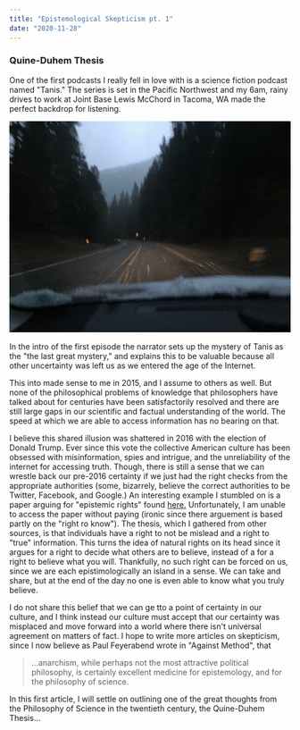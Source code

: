 ```yaml
---
title: "Epistemological Skepticism pt. 1"
date: "2020-11-28"
---
```


### Quine-Duhem Thesis

One of the first podcasts I really fell in love with is a science fiction podcast named "Tanis." The series is set in the Pacific Northwest and my 6am, rainy drives to work at Joint Base Lewis McChord in Tacoma, WA made the perfect backdrop for listening. 

![Driving Near Enumclaw](../images/2020_11_10_Epistemological_Skepticism_pt_1/Drive.jpg)

In the intro of the first episode the narrator sets up the mystery of Tanis as the "the last great mystery," and explains this to be valuable because all other uncertainty was left us as we entered the age of the Internet. 

This into made sense to me in 2015, and I assume to others as well. But none of the philosophical problems of knowledge that philosophers have talked about for centuries have been satisfactorily resolved and there are still large gaps in our scientific and factual understanding of the world. The speed at which we are able to access information has no bearing on that. 

I believe this shared illusion was shattered in 2016 with the election of Donald Trump. Ever since this vote the collective American culture has been obsessed with misinformation, spies and intrigue, and the unreliability of the internet for accessing truth. Though, there is still a sense that we can wrestle back our pre-2016 certainty if we just had the right checks from the appropriate authorities (some, bizarrely, believe the correct authorities to be Twitter, Facebook, and Google.) An interesting example I stumbled on is a paper arguing for "epistemic rights" found <a href="https://www.tandfonline.com/doi/figure/10.1080/02691728.2018.1440022?scroll=top&needAccess=true">here.</a> Unfortunately, I am unable to access the paper without paying (ironic since there arguement is based partly on the "right ro know"). The thesis, which I gathered from other sources, is that individuals have a right to not be mislead and a right to "true" information. This turns the idea of natural rights on its head since it argues for a right to decide what others are to believe, instead of a for a right to believe what you will. Thankfully, no such right can be forced on us, since we are each epistimologically an island in a sense. We can take and share, but at the end of the day no one is even able to know what you truly believe.

I do not share this belief that we can ge tto a point of certainty in our culture, and I think instead our culture must accept that our certainty was misplaced and move forward into a world where there isn't universal agreement on matters of fact. I hope to write more articles on skepticism, since I now believe as Paul Feyerabend wrote in "Against Method", that 

> ...anarchism, while perhaps not the most attractive political philosophy, is certainly excellent medicine for epistemology, and for the philosophy of science.

In this first article, I will settle on outlining one of the great thoughts from the Philosophy of Science in the twentieth century, the Quine-Duhem Thesis...
